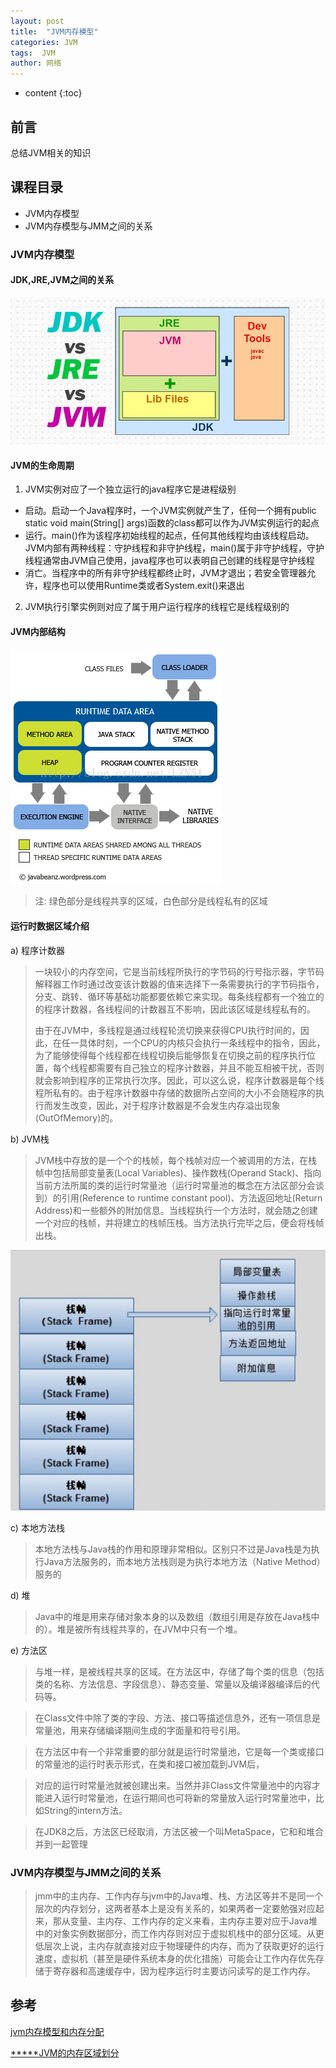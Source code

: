 ```yaml
---
layout: post
title:  "JVM内存模型"
categories: JVM
tags:  JVM
author: 网络
---
```


* content
{:toc}


## 前言

总结JVM相关的知识

##  课程目录
* JVM内存模型
* JVM内存模型与JMM之间的关系







### JVM内存模型

#### JDK,JRE,JVM之间的关系

![jdk.jpg](/images/jdk-jvm/jdk.jpg)

#### JVM的生命周期

1. JVM实例对应了一个独立运行的java程序它是进程级别 
* 启动。启动一个Java程序时，一个JVM实例就产生了，任何一个拥有public static void 
main(String[] args)函数的class都可以作为JVM实例运行的起点  
* 运行。main()作为该程序初始线程的起点，任何其他线程均由该线程启动。JVM内部有两种线程：守护线程和非守护线程，main()属于非守护线程，守护线程通常由JVM自己使用，java程序也可以表明自己创建的线程是守护线程
* 消亡。当程序中的所有非守护线程都终止时，JVM才退出；若安全管理器允许，程序也可以使用Runtime类或者System.exit()来退出
2. JVM执行引擎实例则对应了属于用户运行程序的线程它是线程级别的

#### JVM内部结构

![jvm内部结构.png](/images/jdk-jvm/jvm内部结构.png)

> 注: 绿色部分是线程共享的区域，白色部分是线程私有的区域

#### 运行时数据区域介绍

a) 程序计数器

>一块较小的内存空间，它是当前线程所执行的字节码的行号指示器，字节码解释器工作时通过改变该计数器的值来选择下一条需要执行的字节码指令，分支、跳转、循环等基础功能都要依赖它来实现。每条线程都有一个独立的的程序计数器，各线程间的计数器互不影响，因此该区域是线程私有的。
>
>由于在JVM中，多线程是通过线程轮流切换来获得CPU执行时间的，因此，在任一具体时刻，一个CPU的内核只会执行一条线程中的指令，因此，为了能够使得每个线程都在线程切换后能够恢复在切换之前的程序执行位置，每个线程都需要有自己独立的程序计数器，并且不能互相被干扰，否则就会影响到程序的正常执行次序。因此，可以这么说，程序计数器是每个线程所私有的。由于程序计数器中存储的数据所占空间的大小不会随程序的执行而发生改变，因此，对于程序计数器是不会发生内存溢出现象(OutOfMemory)的。

b) JVM栈

>JVM栈中存放的是一个个的栈帧，每个栈帧对应一个被调用的方法，在栈帧中包括局部变量表(Local Variables)、操作数栈(Operand Stack)、指向当前方法所属的类的运行时常量池（运行时常量池的概念在方法区部分会谈到）的引用(Reference to runtime constant pool)、方法返回地址(Return Address)和一些额外的附加信息。当线程执行一个方法时，就会随之创建一个对应的栈帧，并将建立的栈帧压栈。当方法执行完毕之后，便会将栈帧出栈。　

![java_stack.png](/images/jdk-jvm/java_stack.png)

c) 本地方法栈

>本地方法栈与Java栈的作用和原理非常相似。区别只不过是Java栈是为执行Java方法服务的，而本地方法栈则是为执行本地方法（Native Method）服务的

d) 堆

> Java中的堆是用来存储对象本身的以及数组（数组引用是存放在Java栈中的）。堆是被所有线程共享的，在JVM中只有一个堆。

e) 方法区

> 与堆一样，是被线程共享的区域。在方法区中，存储了每个类的信息（包括类的名称、方法信息、字段信息）、静态变量、常量以及编译器编译后的代码等。

> 在Class文件中除了类的字段、方法、接口等描述信息外，还有一项信息是常量池，用来存储编译期间生成的字面量和符号引用。

> 在方法区中有一个非常重要的部分就是运行时常量池，它是每一个类或接口的常量池的运行时表示形式，在类和接口被加载到JVM后，

> 对应的运行时常量池就被创建出来。当然并非Class文件常量池中的内容才能进入运行时常量池，在运行期间也可将新的常量放入运行时常量池中，比如String的intern方法。

> 在JDK8之后，方法区已经取消，方法区被一个叫MetaSpace，它和和堆合并到一起管理

### JVM内存模型与JMM之间的关系

> jmm中的主内存、工作内存与jvm中的Java堆、栈、方法区等并不是同一个层次的内存划分，这两者基本上是没有关系的，如果两者一定要勉强对应起来，那从变量、主内存、工作内存的定义来看，主内存主要对应于Java堆中的对象实例数据部分，而工作内存则对应于虚拟机栈中的部分区域。从更低层次上说，主内存就直接对应于物理硬件的内存，而为了获取更好的运行速度，虚拟机（甚至是硬件系统本身的优化措施）可能会让工作内存优先存储于寄存器和高速缓存中，因为程序运行时主要访问读写的是工作内存。

## 参考

[jvm内存模型和内存分配](https://www.cnblogs.com/fubaizhaizhuren/p/4976839.html)

[*****JVM的内存区域划分](http://www.cnblogs.com/dolphin0520/p/3613043.html)